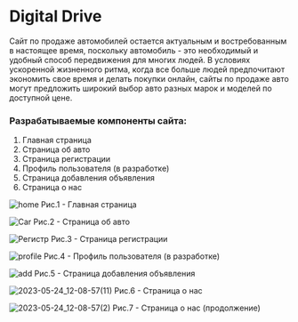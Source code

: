 # Digital Drive

Сайт по продаже автомобилей остается актуальным и востребованным в настоящее время, поскольку автомобиль - это необходимый и удобный способ передвижения для многих людей. В условиях ускоренной жизненного ритма, когда все больше людей предпочитают экономить свое время и делать покупки онлайн, сайты по продаже авто могут предложить широкий выбор авто разных марок и моделей по доступной цене.

### Разрабатываемые компоненты сайта:

1) Главная страница
2) Страница об авто
3) Страница регистрации
4) Профиль пользователя (в разработке)
5) Страница добавления объявления
6) Страница о нас



![home](https://github.com/algorithm-ssau/2023-6313-3/assets/108864135/275ed352-7fe3-4ca0-a81b-1679d32749cd)
Рис.1 - Главная страница


![Car](https://github.com/algorithm-ssau/2023-6313-3/assets/108864135/fe336493-e078-4e2c-a111-4e4e5e4f2f62)
Рис.2 - Страница об авто


![Регистр](https://github.com/algorithm-ssau/2023-6313-3/assets/108864135/7ed0fb32-4fdd-48d5-803f-4f134c7f96cb)
Рис.3 - Страница регистрации


![profile](https://github.com/algorithm-ssau/2023-6313-3/assets/108864135/bb85295f-5355-4786-82c0-367d35c76da9)
Рис.4 - Профиль пользователя (в разработке)


![add](https://github.com/algorithm-ssau/2023-6313-3/assets/108864135/9b5fdf03-90f6-47c5-9b84-9e382a6ecc7e)
Рис.5 - Страница добавления объявления


![2023-05-24_12-08-57(11)](https://github.com/algorithm-ssau/2023-6313-3/assets/108864135/7d683e60-5fd4-4119-a8ee-a92f56b31f6a)
Рис.6 - Страница о нас


![2023-05-24_12-08-57(2)](https://github.com/algorithm-ssau/2023-6313-3/assets/108864135/409345bd-31b7-43af-b7ec-d8d536110e8c)
Рис.7 - Страница о нас (продолжение)
